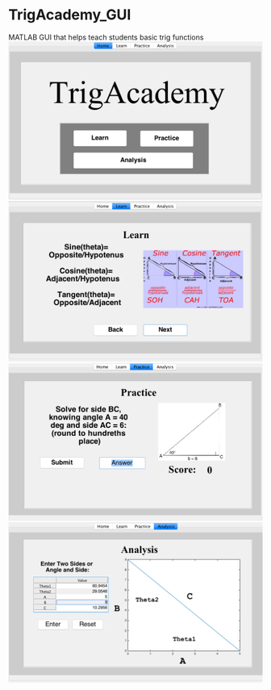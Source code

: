 # TrigAcademy_GUI
MATLAB GUI that helps teach students basic trig functions
![Alt text](Image1.jpg?raw=true "GUI Opening Page")
![Alt text](Image2.jpg?raw=true "GUI Learn Tab")
![Alt text](Image3.jpg?raw=true "GUI Practice Tab")
![Alt text](Image4.jpg?raw=true "GUI Find Tab")

